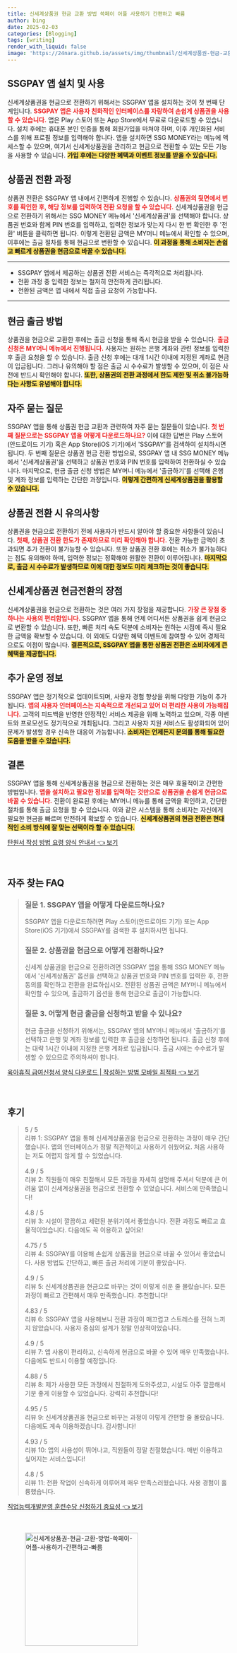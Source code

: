 ```yaml
---
title: 신세계상품권 현금 교환 방법 쓱페이 어플 사용하기 간편하고 빠름
author: bing
date: 2025-02-03
categories: [Blogging]
tags: [writing]
render_with_liquid: false
image: 'https://24nara.github.io/assets/img/thumbnail/신세계상품권-현금-교환-방법-쓱페이-어플-사용하기-간편하고-빠름.webp'
---
```



<h2 id='SSGPAY_앱_설치_및_사용'>SSGPAY 앱 설치 및 사용</h2>

<p>신세계상품권을 현금으로 전환하기 위해서는 SSGPAY 앱을 설치하는 것이 첫 번째 단계입니다. <b><span style="color: #ee2323;">SSGPAY 앱은 사용자 친화적인 인터페이스를 자랑하여 손쉽게 상품권을 사용할 수 있습니다.</span></b> 앱은 Play 스토어 또는 App Store에서 무료로 다운로드할 수 있습니다. 설치 후에는 휴대폰 본인 인증을 통해 회원가입을 마쳐야 하며, 이후 개인화된 서비스를 위해 프로필 정보를 입력해야 합니다. 앱을 설치하면 SSG MONEY라는 메뉴에 액세스할 수 있으며, 여기서 신세계상품권을 관리하고 현금으로 전환할 수 있는 모든 기능을 사용할 수 있습니다. <b><span style="background-color: #ffe066;">가입 후에는 다양한 혜택과 이벤트 정보를 받을 수 있습니다.</span></b></p>

<h2 id='상품권_전환_과정'>상품권 전환 과정</h2>

<p>상품권 전환은 SSGPAY 앱 내에서 간편하게 진행할 수 있습니다. <b><span style="color: #ee2323;">상품권의 뒷면에서 번호를 확인한 후, 해당 정보를 입력하여 전환 요청을 할 수 있습니다.</span></b> 신세계상품권을 현금으로 전환하기 위해서는 SSG MONEY 메뉴에서 '신세계상품권'을 선택해야 합니다. 상품권 번호와 함께 PIN 번호를 입력하고, 입력한 정보가 맞는지 다시 한 번 확인한 후 '전환' 버튼을 클릭하면 됩니다. 이렇게 전환된 금액은 MY머니 메뉴에서 확인할 수 있으며, 이후에는 출금 절차를 통해 현금으로 변환할 수 있습니다. <b><span style="background-color: #ffe066;">이 과정을 통해 소비자는 손쉽고 빠르게 상품권을 현금으로 바꿀 수 있습니다.</span></b></p>

<hr />

<ul>
    <li>SSGPAY 앱에서 제공하는 상품권 전환 서비스는 즉각적으로 처리됩니다.</li>
    <li>전환 과정 중 입력한 정보는 철저히 안전하게 관리됩니다.</li>
    <li>전환된 금액은 앱 내에서 직접 출금 요청이 가능합니다.</li>
</ul>

<hr />

<h2 id='현금_출금_방법'>현금 출금 방법</h2>

<p>상품권을 현금으로 교환한 후에는 출금 신청을 통해 즉시 현금을 받을 수 있습니다. <b><span style="color: #ee2323;">출금 신청은 MY머니 메뉴에서 진행됩니다.</span></b> 사용자는 원하는 은행 계좌와 관련 정보를 입력한 후 출금 요청을 할 수 있습니다. 출금 신청 후에는 대개 1시간 이내에 지정된 계좌로 현금이 입금됩니다. 그러나 유의해야 할 점은 출금 시 수수료가 발생할 수 있으며, 이 점은 사전에 반드시 확인해야 합니다. <b><span style="background-color: #ffe066;">또한, 상품권의 전환 과정에서 한도 제한 및 취소 불가능하다는 사항도 유념해야 합니다.</span></b></p>

<h2 id='자주_묻는_질문'>자주 묻는 질문</h2>

<p>SSGPAY 앱을 통해 상품권 현금 교환과 관련하여 자주 묻는 질문들이 있습니다. <b><span style="color: #ee2323;">첫 번째 질문으로는 SSGPAY 앱을 어떻게 다운로드하나요?</span></b> 이에 대한 답변은 Play 스토어(안드로이드 기기) 혹은 App Store(iOS 기기)에서 'SSGPAY'를 검색하여 설치하시면 됩니다. 두 번째 질문은 상품권 현금 전환 방법으로, SSGPAY 앱 내 SSG MONEY 메뉴에서 '신세계상품권'을 선택하고 상품권 번호와 PIN 번호를 입력하여 전환하실 수 있습니다. 마지막으로, 현금 출금 신청 방법은 MY머니 메뉴에서 '출금하기'를 선택해 은행 및 계좌 정보를 입력하는 간단한 과정입니다. <b><span style="background-color: #ffe066;">이렇게 간편하게 신세계상품권을 활용할 수 있습니다.</span></b></p>

<h2 id='상품권_전환_시_유의사항'>상품권 전환 시 유의사항</h2>

<p>상품권을 현금으로 전환하기 전에 사용자가 반드시 알아야 할 중요한 사항들이 있습니다. <b><span style="color: #ee2323;">첫째, 상품권 전환 한도가 존재하므로 미리 확인해야 합니다.</span></b> 전환 가능한 금액이 초과되면 추가 전환이 불가능할 수 있습니다. 또한 상품권 전환 후에는 취소가 불가능하다는 점도 유의해야 하며, 입력한 정보는 정확해야 원활한 전환이 이루어집니다. <b><span style="background-color: #ffe066;">마지막으로, 출금 시 수수료가 발생하므로 이에 대한 정보도 미리 체크하는 것이 좋습니다.</span></b></p>

<h2 id='신세계상품권_현금전환의_장점'>신세계상품권 현금전환의 장점</h2>

<p>신세계상품권을 현금으로 전환하는 것은 여러 가지 장점을 제공합니다. <b><span style="color: #ee2323;">가장 큰 장점 중 하나는 사용의 편리함입니다.</span></b> SSGPAY 앱을 통해 언제 어디서든 상품권을 쉽게 현금으로 변환할 수 있습니다. 또한, 빠른 처리 속도 덕분에 소비자는 원하는 시점에 즉시 필요한 금액을 확보할 수 있습니다. 이 외에도 다양한 혜택 이벤트에 참여할 수 있어 경제적으로도 이점이 많습니다. <b><span style="background-color: #ffe066;">결론적으로, SSGPAY 앱을 통한 상품권 전환은 소비자에게 큰 혜택을 제공합니다.</span></b></p>

<h2 id='추가_운영_정보'>추가 운영 정보</h2>

<p>SSGPAY 앱은 정기적으로 업데이트되며, 사용자 경험 향상을 위해 다양한 기능이 추가됩니다. <b><span style="color: #ee2323;">앱의 사용자 인터페이스는 지속적으로 개선되고 있어 더 편리한 사용이 가능해집니다.</span></b> 고객의 피드백을 반영한 안정적인 서비스 제공을 위해 노력하고 있으며, 각종 이벤트와 프로모션도 정기적으로 개최됩니다. 그리고 사용자 지원 서비스도 활성화되어 있어 문제가 발생할 경우 신속한 대응이 가능합니다. <b><span style="background-color: #ffe066;">소비자는 언제든지 문의를 통해 필요한 도움을 받을 수 있습니다.</span></b></p>

<h2 id='결론'>결론</h2>

<p>SSGPAY 앱을 통해 신세계상품권을 현금으로 전환하는 것은 매우 효율적이고 간편한 방법입니다. <b><span style="color: #ee2323;">앱을 설치하고 필요한 정보를 입력하는 것만으로 상품권을 손쉽게 현금으로 바꿀 수 있습니다.</span></b> 전환이 완료된 후에는 MY머니 메뉴를 통해 금액을 확인하고, 간단한 절차를 통해 출금 요청을 할 수 있습니다. 이와 같은 시스템을 통해 소비자는 자신에게 필요한 현금을 빠르며 안전하게 확보할 수 있습니다. <b><span style="background-color: #ffe066;">신세계상품권의 현금 전환은 현대적인 소비 방식에 잘 맞는 선택이라 할 수 있습니다.</span></b></p>


<p><a class="click-button" title="탄원서 작성 방법 요령 양식 안내서" href="https://24nara.github.io/posts/%ED%83%84%EC%9B%90%EC%84%9C-%EC%9E%91%EC%84%B1-%EB%B0%A9%EB%B2%95-%EC%9A%94%EB%A0%B9-%EC%96%91%EC%8B%9D-%EC%95%88%EB%82%B4%EC%84%9C/" rel="dofollow">탄원서 작성 방법 요령 양식 안내서 👈 보기</a></p><br>
<h2 id='자주_찾는_FAQ'>자주 찾는 FAQ</h2>
<div itemscope="" itemtype="https://schema.org/FAQPage"> 
<blockquote> 
<div itemscope="" itemprop="mainEntity" itemtype="https://schema.org/Question"> 
<h3 itemprop="name">질문 1. SSGPAY 앱을 어떻게 다운로드하나요?</h3> 
<div itemscope="" itemprop="acceptedAnswer" itemtype="https://schema.org/Answer"> 
<span itemprop="text"> 
<p>SSGPAY 앱을 다운로드하려면 Play 스토어(안드로이드 기기) 또는 App Store(iOS 기기)에서 SSGPAY를 검색한 후 설치하시면 됩니다.</p> 
</span> 
</div> 
</div> 

<div itemscope="" itemprop="mainEntity" itemtype="https://schema.org/Question"> 
<h3 itemprop="name">질문 2. 상품권을 현금으로 어떻게 전환하나요?</h3> 
<div itemscope="" itemprop="acceptedAnswer" itemtype="https://schema.org/Answer"> 
<span itemprop="text"> 
<p>신세계 상품권을 현금으로 전환하려면 SSGPAY 앱을 통해 SSG MONEY 메뉴에서 '신세계상품권' 옵션을 선택하고 상품권 번호와 PIN 번호를 입력한 후, 전환 동의를 확인하고 전환을 완료하십시오. 전환된 상품권 금액은 MY머니 메뉴에서 확인할 수 있으며, 출금하기 옵션을 통해 현금으로 출금이 가능합니다.</p> 
</span> 
</div> 
</div> 

<div itemscope="" itemprop="mainEntity" itemtype="https://schema.org/Question"> 
<h3 itemprop="name">질문 3. 어떻게 현금 출금을 신청하고 받을 수 있나요?</h3> 
<div itemscope="" itemprop="acceptedAnswer" itemtype="https://schema.org/Answer"> 
<span itemprop="text"> 
<p>현금 출금을 신청하기 위해서는, SSGPAY 앱의 MY머니 메뉴에서 '출금하기'를 선택하고 은행 및 계좌 정보를 입력한 후 출금을 신청하면 됩니다. 출금 신청 후에는 대략 1시간 이내에 지정한 은행 계좌로 입금됩니다. 출금 시에는 수수료가 발생할 수 있으므로 주의하셔야 합니다.</p> 
</span> 
</div> 
</div> 
</blockquote> 
</div>
<p><a class="click-button" title="육아휴직 급여신청서 양식 다운로드 | 작성하는 방법 모바일 최적화" href="https://24nara.github.io/posts/%EC%9C%A1%EC%95%84%ED%9C%B4%EC%A7%81-%EA%B8%89%EC%97%AC%EC%8B%A0%EC%B2%AD%EC%84%9C-%EC%96%91%EC%8B%9D-%EB%8B%A4%EC%9A%B4%EB%A1%9C%EB%93%9C-%EC%9E%91%EC%84%B1%ED%95%98%EB%8A%94-%EB%B0%A9%EB%B2%95-%EB%AA%A8%EB%B0%94%EC%9D%BC-%EC%B5%9C%EC%A0%81%ED%99%94/" rel="dofollow">육아휴직 급여신청서 양식 다운로드 | 작성하는 방법 모바일 최적화 👈 보기</a></p><br>
<h2 id='후기'>후기</h2>
<div itemscope itemtype="https://schema.org/Product">
  <blockquote>
  <div itemprop="review" itemscope itemtype="https://schema.org/Review">
      <div itemprop="reviewRating" itemscope itemtype="https://schema.org/Rating"> <span itemprop="ratingValue">5</span> / <span itemprop="bestRating">5</span> </div>
      <span itemprop="reviewBody">리뷰 1: SSGPAY 앱을 통해 신세계상품권을 현금으로 전환하는 과정이 매우 간단했습니다. 앱의 인터페이스가 정말 직관적이고 사용하기 쉬웠어요. 처음 사용하는 저도 어렵지 않게 할 수 있었습니다.</span>
  </div>
  <br>
  <div itemprop="review" itemscope itemtype="https://schema.org/Review">
      <div itemprop="reviewRating" itemscope itemtype="https://schema.org/Rating"> <span itemprop="ratingValue">4.9</span> / <span itemprop="bestRating">5</span> </div>
      <span itemprop="reviewBody">리뷰 2: 직원들이 매우 친절해서 모든 과정을 자세히 설명해 주셔서 덕분에 큰 어려움 없이 신세계상품권을 현금으로 전환할 수 있었습니다. 서비스에 만족했습니다!</span>
  </div>
  <br>
  <div itemprop="review" itemscope itemtype="https://schema.org/Review">
      <div itemprop="reviewRating" itemscope itemtype="https://schema.org/Rating"> <span itemprop="ratingValue">4.8</span> / <span itemprop="bestRating">5</span> </div>
      <span itemprop="reviewBody">리뷰 3: 시설이 깔끔하고 세련된 분위기여서 좋았습니다. 전환 과정도 빠르고 효율적이었습니다. 다음에도 꼭 이용하고 싶어요!</span>
  </div>
  <br>
  <div itemprop="review" itemscope itemtype="https://schema.org/Review">
      <div itemprop="reviewRating" itemscope itemtype="https://schema.org/Rating"> <span itemprop="ratingValue">4.75</span> / <span itemprop="bestRating">5</span> </div>
      <span itemprop="reviewBody">리뷰 4: SSGPAY를 이용해 손쉽게 상품권을 현금으로 바꿀 수 있어서 좋았습니다. 사용 방법도 간단하고, 빠른 출금 처리에 기분이 좋았습니다.</span>
  </div>
  <br>
  <div itemprop="review" itemscope itemtype="https://schema.org/Review">
      <div itemprop="reviewRating" itemscope itemtype="https://schema.org/Rating"> <span itemprop="ratingValue">4.9</span> / <span itemprop="bestRating">5</span> </div>
      <span itemprop="reviewBody">리뷰 5: 신세계상품권을 현금으로 바꾸는 것이 이렇게 쉬운 줄 몰랐습니다. 모든 과정이 빠르고 간편해서 매우 만족했습니다. 추천합니다!</span>
  </div>
  <br>
  <div itemprop="review" itemscope itemtype="https://schema.org/Review">
      <div itemprop="reviewRating" itemscope itemtype="https://schema.org/Rating"> <span itemprop="ratingValue">4.83</span> / <span itemprop="bestRating">5</span> </div>
      <span itemprop="reviewBody">리뷰 6: SSGPAY 앱을 사용해보니 전환 과정이 매끄럽고 스트레스를 전혀 느끼지 않았습니다. 사용자 중심의 설계가 정말 인상적이었습니다.</span>
  </div>
  <br>
  <div itemprop="review" itemscope itemtype="https://schema.org/Review">
      <div itemprop="reviewRating" itemscope itemtype="https://schema.org/Rating"> <span itemprop="ratingValue">4.9</span> / <span itemprop="bestRating">5</span> </div>
      <span itemprop="reviewBody">리뷰 7: 앱 사용이 편리하고, 신속하게 현금으로 바꿀 수 있어 매우 만족했습니다. 다음에도 반드시 이용할 예정입니다.</span>
  </div>
  <br>
  <div itemprop="review" itemscope itemtype="https://schema.org/Review">
      <div itemprop="reviewRating" itemscope itemtype="https://schema.org/Rating"> <span itemprop="ratingValue">4.88</span> / <span itemprop="bestRating">5</span> </div>
      <span itemprop="reviewBody">리뷰 8: 제가 사용한 모든 과정에서 친절하게 도와주셨고, 시설도 아주 깔끔해서 기분 좋게 이용할 수 있었습니다. 강력히 추천합니다!</span>
  </div>
  <br>
  <div itemprop="review" itemscope itemtype="https://schema.org/Review">
      <div itemprop="reviewRating" itemscope itemtype="https://schema.org/Rating"> <span itemprop="ratingValue">4.95</span> / <span itemprop="bestRating">5</span> </div>
      <span itemprop="reviewBody">리뷰 9: 신세계상품권을 현금으로 바꾸는 과정이 이렇게 간편할 줄 몰랐습니다. 다음에도 계속 이용하겠습니다. 감사합니다!</span>
  </div>
  <br>
  <div itemprop="review" itemscope itemtype="https://schema.org/Review">
      <div itemprop="reviewRating" itemscope itemtype="https://schema.org/Rating"> <span itemprop="ratingValue">4.93</span> / <span itemprop="bestRating">5</span> </div>
      <span itemprop="reviewBody">리뷰 10: 앱의 사용성이 뛰어나고, 직원들이 정말 친절했습니다. 매번 이용하고 싶어지는 서비스입니다!</span>
  </div>
  <br>
  <div itemprop="review" itemscope itemtype="https://schema.org/Review">
      <div itemprop="reviewRating" itemscope itemtype="https://schema.org/Rating"> <span itemprop="ratingValue">4.8</span> / <span itemprop="bestRating">5</span> </div>
      <span itemprop="reviewBody">리뷰 11: 전환 작업이 신속하게 이루어져 매우 만족스러웠습니다. 사용 경험이 훌륭했습니다.</span>
  </div>
  </blockquote>
</div>
<p><a class="click-button" title="직업능력개발운영 훈련수당 신청하기 중요성" href="https://24nara.github.io/posts/%EC%A7%81%EC%97%85%EB%8A%A5%EB%A0%A5%EA%B0%9C%EB%B0%9C%EC%9A%B4%EC%98%81-%ED%9B%88%EB%A0%A8%EC%88%98%EB%8B%B9-%EC%8B%A0%EC%B2%AD%ED%95%98%EA%B8%B0-%EC%A4%91%EC%9A%94%EC%84%B1/" rel="dofollow">직업능력개발운영 훈련수당 신청하기 중요성 👈 보기</a></p><br>
<figure class="image"><img src="https://24nara.github.io/assets/img/thumbnail/신세계상품권-현금-교환-방법-쓱페이-어플-사용하기-간편하고-빠름.webp" alt="신세계상품권-현금-교환-방법-쓱페이-어플-사용하기-간편하고-빠름" width="256" height="256"></figure>